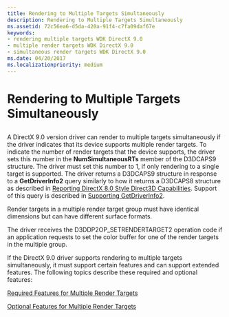```yaml
---
title: Rendering to Multiple Targets Simultaneously
description: Rendering to Multiple Targets Simultaneously
ms.assetid: 72c56ea6-d5da-420a-91f4-c7fa09daf67e
keywords:
- rendering multiple targets WDK DirectX 9.0
- multiple render targets WDK DirectX 9.0
- simultaneous render targets WDK DirectX 9.0
ms.date: 04/20/2017
ms.localizationpriority: medium
---
```


# Rendering to Multiple Targets Simultaneously


## <span id="ddk_rendering_to_multiple_targets_simultaneously_gg"></span><span id="DDK_RENDERING_TO_MULTIPLE_TARGETS_SIMULTANEOUSLY_GG"></span>


A DirectX 9.0 version driver can render to multiple targets simultaneously if the driver indicates that its device supports multiple render targets. To indicate the number of render targets that the device supports, the driver sets this number in the **NumSimultaneousRTs** member of the D3DCAPS9 structure. The driver must set this number to 1, if only rendering to a single target is supported. The driver returns a D3DCAPS9 structure in response to a **GetDriverInfo2** query similarly to how it returns a D3DCAPS8 structure as described in [Reporting DirectX 8.0 Style Direct3D Capabilities](reporting-directx-8-0-style-direct3d-capabilities.md). Support of this query is described in [Supporting GetDriverInfo2](supporting-getdriverinfo2.md).

Render targets in a multiple render target group must have identical dimensions but can have different surface formats.

The driver receives the D3DDP2OP\_SETRENDERTARGET2 operation code if an application requests to set the color buffer for one of the render targets in the multiple group.

If the DirectX 9.0 driver supports rendering to multiple targets simultaneously, it must support certain features and can support extended features. The following topics describe these required and optional features:

[Required Features for Multiple Render Targets](required-features-for-multiple-render-targets.md)

[Optional Features for Multiple Render Targets](optional-features-for-multiple-render-targets.md)

 

 





